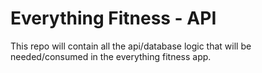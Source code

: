 # Everything Fitness - API

This repo will contain all the api/database logic that will be needed/consumed in the everything fitness app.
